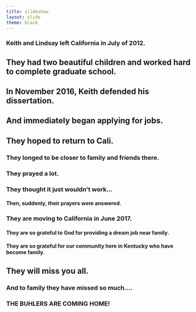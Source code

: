 ```yaml
---
title: slideshow
layout: slide
theme: black
---
```


<section>
<section data-markdown>

# Keith and Lindsay left California in July of 2012.

</section><section data-markdown>

## They had two beautiful children and worked hard to complete graduate school. 


</section><section data-markdown>


## In November 2016, Keith defended his dissertation.


</section><section data-markdown>

## And immediately began applying for jobs.



</section><section data-markdown>


## They hoped to return to Cali.



</section><section data-markdown>

### They longed to be closer to family and friends there.



</section><section data-markdown>




# They prayed a lot.



</section><section data-markdown>




### They thought it just wouldn’t work... 



</section><section data-markdown>




#### Then, suddenly, their prayers were answered.


</section><section data-markdown>




### They are moving to California in June 2017.


</section><section data-markdown>

#### They are so grateful to God for providing a dream job near family. 


</section><section data-markdown>

#### They are so grateful for our community here in Kentucky who have become family.

## They will miss you all.


</section><section data-markdown>


### And to family they have missed so much….

# THE BUHLERS ARE COMING HOME!

</section>
</section>